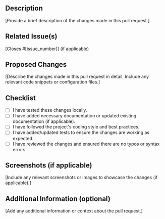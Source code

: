 ## Description

[Provide a brief description of the changes made in this pull request.]

## Related Issue(s)

[Closes #[issue_number]] (if applicable)

## Proposed Changes

[Describe the changes made in this pull request in detail. Include any relevant code snippets or configuration files.]

## Checklist

- [ ] I have tested these changes locally.
- [ ] I have added necessary documentation or updated existing documentation (if applicable).
- [ ] I have followed the project's coding style and best practices.
- [ ] I have added/updated tests to ensure the changes are working as expected.
- [ ] I have reviewed the changes and ensured there are no typos or syntax errors.

## Screenshots (if applicable)

[Include any relevant screenshots or images to showcase the changes (if applicable).]

## Additional Information (optional)

[Add any additional information or context about the pull request.]
